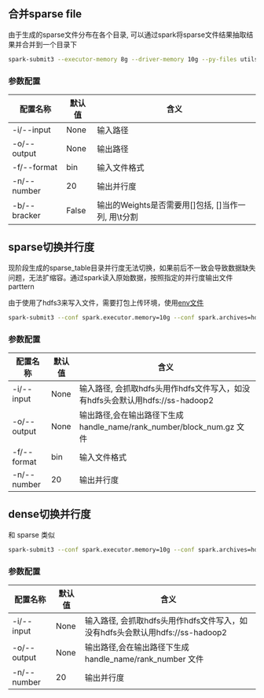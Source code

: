## 合并sparse file

由于生成的sparse文件分布在各个目录, 可以通过spark将sparse文件结果抽取结果并合并到一个目录下

```bash
spark-submit3 --executor-memory 8g --driver-memory 10g --py-files utils.py merge_sparse.py -i "/user/test/model_path/sparse_table/*/*/*bin.gz" -o "/user/test/model_merge_path" -f 'bin' -n 500 -b
```

### 参数配置

配置名称 | 默认值 | 含义
----------- | ----------- | -----------
-i/--input  |  None  |  输入路径
-o/--output |  None  |  输出路径
-f/--format |  bin   |  输入文件格式
-n/--number |  20    |  输出并行度
-b/--bracker | False |  输出的Weights是否需要用[]包括, []当作一列, 用\t分割  


## sparse切换并行度

现阶段生成的sparse_table目录并行度无法切换，如果前后不一致会导致数据缺失问题，无法扩缩容。通过spark读入原始数据，按照指定的并行度输出文件parttern

由于使用了hdfs3来写入文件，需要打包上传环境，使用[env文件](config/tn_tool_env.yaml)

```bash
spark-submit3 --conf spark.executor.memory=10g --conf spark.archives=hdfs://nn/user/test/cache/python.tar.gz#envs --conf spark.pyspark.driver.python=/home/test/micromamba/envs/tn_tool_env/bin/python --conf spark.pyspark.python=./envs/bin/python  --py-files utils.py resize_sparse.py --input /user/test/model/* --output /user/test/resize --number 50
```

### 参数配置

配置名称 | 默认值 | 含义
----------- | ----------- | -----------
-i/--input  |  None  |  输入路径, 会抓取hdfs头用作hdfs文件写入，如没有hdfs头会默认用hdfs://ss-hadoop2
-o/--output |  None  |  输出路径,会在输出路径下生成 handle_name/rank_number/block_num.gz 文件
-f/--format |  bin   |  输入文件格式
-n/--number |  20    |  输出并行度


## dense切换并行度

和 sparse 类似

```bash
spark-submit3 --conf spark.executor.memory=10g --conf spark.archives=hdfs://nn/user/test/cache/python.tar.gz#envs --conf spark.pyspark.driver.python=/home/test/micromamba/envs/tn_tool_env/bin/python --conf spark.pyspark.python=./envs/bin/python  --py-files utils.py resize_dense.py --input /user/test/model/* --output /user/test/resize --number 50
```

### 参数配置

配置名称 | 默认值 | 含义
----------- | ----------- | -----------
-i/--input  |  None  |  输入路径, 会抓取hdfs头用作hdfs文件写入，如没有hdfs头会默认用hdfs://ss-hadoop2
-o/--output |  None  |  输出路径,会在输出路径下生成 handle_name/rank_number 文件
-n/--number |  20    |  输出并行度
